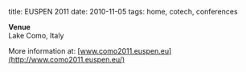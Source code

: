 title: EUSPEN 2011
date: 2010-11-05 
tags: home, cotech, conferences


**Venue**  
Lake Como, Italy  
  
More information at: [www.como2011.euspen.eu](http://www.como2011.euspen.eu/)